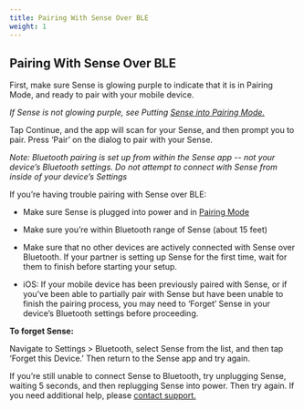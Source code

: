 ```yaml
---
title: Pairing With Sense Over BLE
weight: 1
---
```


## Pairing With Sense Over BLE

First, make sure Sense is glowing purple to indicate that it is in Pairing Mode, and ready to pair with your mobile device. 

*If Sense is not glowing purple, see Putting [Sense into Pairing Mode.](http://guide.hello.is/troubleshoot/pairing-mode/)*

Tap Continue, and the app will scan for your Sense, and then prompt you to pair. Press ‘Pair’ on the dialog to pair with your Sense. 

*Note: Bluetooth pairing is set up from within the Sense app -- not your device’s Bluetooth settings. Do not attempt to connect with Sense from inside of your device’s Settings*

If you’re having trouble pairing with Sense over BLE:

- Make sure Sense is plugged into power and in [Pairing Mode](http://guide.hello.is/troubleshoot/pairing-mode/)

- Make sure you’re within Bluetooth range of Sense (about 15 feet)

- Make sure that no other devices are actively connected with Sense over Bluetooth. If your partner is setting up Sense for the first time, wait for them to finish before starting your setup.

- iOS: If your mobile device has been previously paired with Sense, or if you’ve been able to partially pair with Sense but have been unable to finish the pairing process, you may need to ‘Forget’ Sense in your device’s Bluetooth settings before proceeding. 

**To forget Sense:**

Navigate to Settings > Bluetooth, select Sense from the list, and then tap ‘Forget this Device.’ Then return to the Sense app and try again.


If you’re still unable to connect Sense to Bluetooth, try unplugging Sense, waiting 5 seconds, and then replugging Sense into power. Then try again. If you need additional help, please [contact support.](https://support.hello.is/hc/en-us/requests/new)